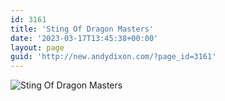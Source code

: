 ```yaml
---
id: 3161
title: 'Sting Of Dragon Masters'
date: '2023-03-17T13:45:38+00:00'
layout: page
guid: 'http://new.andydixon.com/?page_id=3161'
---
```


![Sting Of Dragon Masters](https://i0.wp.com/assets.g8x2.ldn.idrivee2-23.com/posters/Sting%20Of%20Dragon%20Masters%2001.jpg?w=1200&ssl=1 "Sting Of Dragon Masters")